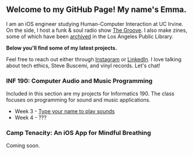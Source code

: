 ## Welcome to my GitHub Page! My name's Emma.

I am an iOS engineer studying Human-Computer Interaction at UC Irvine. On the side, I host a funk & soul radio show [The Groove](https://kuci.org/wp/shows/the-groove/). I also make zines, some of which have been [archived](https://ls2pac.lapl.org/?section=resource&resourceid=1851847881) in the Los Angeles Public Library. 

**Below you'll find some of my latest projects.**

Feel free to reach out either through [Instagram](https://www.instagram.com/hapa.girl/) or [LinkedIn](https://www.linkedin.com/in/emma6pv/). I love talking about tech ethics, Steve Buscemi, and vinyl records. Let's chat!


### INF 190: Computer Audio and Music Programming

Included in this section are my projects for Informatics 190. The class focuses on programming for sound and music applications.

* Week 3 - [Type your name to play sounds](https://github.com/emma6pv/emma6pv.github.io/blob/master/week3-hw/myName.html)
* Week 4 - ???

### Camp Tenacity: An iOS App for Mindful Breathing

Coming soon. 
